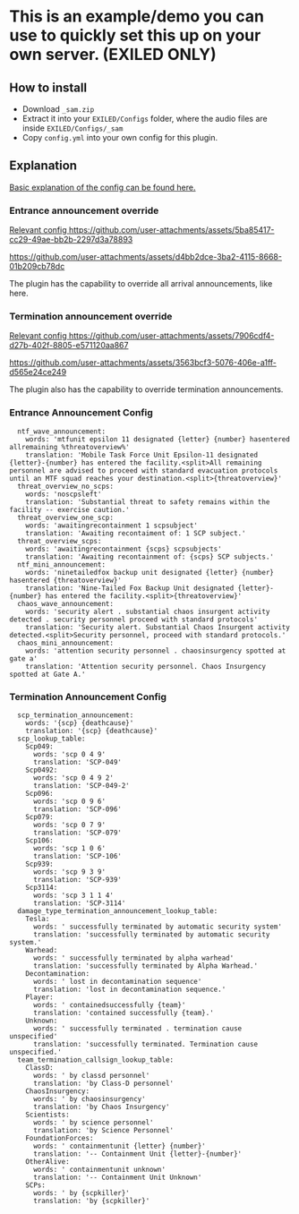 # This is an example/demo you can use to quickly set this up on your own server. (EXILED ONLY)

## How to install
- Download `_sam.zip`
- Extract it into your `EXILED/Configs` folder, where the audio files are inside `EXILED/Configs/_sam`
- Copy `config.yml` into your own config for this plugin.

## Explanation
[Basic explanation of the config can be found here.](https://github.com/icedchai/CassieReplacement?tab=readme-ov-file#overrides-exiled-only)

### Entrance announcement override

[Relevant config
](https://github.com/icedchai/CassieReplacement/tree/main/_CassieExamples/Microsoft%20SAM#entrance-announcement-config)
https://github.com/user-attachments/assets/5ba85417-cc29-49ae-bb2b-2297d3a78893

https://github.com/user-attachments/assets/d4bb2dce-3ba2-4115-8668-01b209cb78dc

The plugin has the capability to override all arrival announcements, like here.

### Termination announcement override

[Relevant config
](https://github.com/icedchai/CassieReplacement/tree/main/_CassieExamples/Microsoft%20SAM#termination-announcement-config)
https://github.com/user-attachments/assets/7906cdf4-d27b-402f-8805-e571120aa867

https://github.com/user-attachments/assets/3563bcf3-5076-406e-a1ff-d565e24ce249

The plugin also has the capability to override termination announcements.



### Entrance Announcement Config
```
  ntf_wave_announcement:
    words: 'mtfunit epsilon 11 designated {letter} {number} hasentered allremaining %threatoverview%'
    translation: 'Mobile Task Force Unit Epsilon-11 designated {letter}-{number} has entered the facility.<split>All remaining personnel are advised to proceed with standard evacuation protocols until an MTF squad reaches your destination.<split>{threatoverview}'
  threat_overview_no_scps:
    words: 'noscpsleft'
    translation: 'Substantial threat to safety remains within the facility -- exercise caution.'
  threat_overview_one_scp:
    words: 'awaitingrecontainment 1 scpsubject'
    translation: 'Awaiting recontaiment of: 1 SCP subject.'
  threat_overview_scps:
    words: 'awaitingrecontainment {scps} scpsubjects'
    translation: 'Awaiting recontainment of: {scps} SCP subjects.'
  ntf_mini_announcement:
    words: 'ninetailedfox backup unit designated {letter} {number} hasentered {threatoverview}'
    translation: 'Nine-Tailed Fox Backup Unit designated {letter}-{number} has entered the facility.<split>{threatoverview}'
  chaos_wave_announcement:
    words: 'security alert . substantial chaos insurgent activity detected . security personnel proceed with standard protocols'
    translation: 'Security alert. Substantial Chaos Insurgent activity detected.<split>Security personnel, proceed with standard protocols.'
  chaos_mini_announcement:
    words: 'attention security personnel . chaosinsurgency spotted at gate a'
    translation: 'Attention security personnel. Chaos Insurgency spotted at Gate A.'
```


### Termination Announcement Config
```
  scp_termination_announcement:
    words: '{scp} {deathcause}'
    translation: '{scp} {deathcause}'
  scp_lookup_table:
    Scp049:
      words: 'scp 0 4 9'
      translation: 'SCP-049'
    Scp0492:
      words: 'scp 0 4 9 2'
      translation: 'SCP-049-2'
    Scp096:
      words: 'scp 0 9 6'
      translation: 'SCP-096'
    Scp079:
      words: 'scp 0 7 9'
      translation: 'SCP-079'
    Scp106:
      words: 'scp 1 0 6'
      translation: 'SCP-106'
    Scp939:
      words: 'scp 9 3 9'
      translation: 'SCP-939'
    Scp3114:
      words: 'scp 3 1 1 4'
      translation: 'SCP-3114'
  damage_type_termination_announcement_lookup_table:
    Tesla:
      words: ' successfully terminated by automatic security system'
      translation: 'successfully terminated by automatic security system.'
    Warhead:
      words: ' successfully terminated by alpha warhead'
      translation: 'successfully terminated by Alpha Warhead.'
    Decontamination:
      words: ' lost in decontamination sequence'
      translation: 'lost in decontamination sequence.'
    Player:
      words: ' containedsuccessfully {team}'
      translation: 'contained successfully {team}.'
    Unknown:
      words: ' successfully terminated . termination cause unspecified'
      translation: 'successfully terminated. Termination cause unspecified.'
  team_termination_callsign_lookup_table:
    ClassD:
      words: ' by classd personnel'
      translation: 'by Class-D personnel'
    ChaosInsurgency:
      words: ' by chaosinsurgency'
      translation: 'by Chaos Insurgency'
    Scientists:
      words: ' by science personnel'
      translation: 'by Science Personnel'
    FoundationForces:
      words: ' containmentunit {letter} {number}'
      translation: '-- Containment Unit {letter}-{number}'
    OtherAlive:
      words: ' containmentunit unknown'
      translation: '-- Containment Unit Unknown'
    SCPs:
      words: ' by {scpkiller}'
      translation: 'by {scpkiller}'
```

